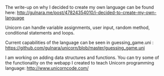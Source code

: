 The write-up on why I decided to create my own language can be found here:
http://gulnara.me/post/47824354010/i-decided-to-create-my-own-language

Unicorn can handle variable assignments, user input, random method, conditional statements and loops.
 
Current capabilities of the language can be seen in guessing_game.uni : https://github.com/gulnara/unicorn/blob/master/guessing_game.uni

I am working on adding data structures and functions. You can try some of the functionality on the webapp I created to teach Unicorn programming language: http://www.unicorncode.com/